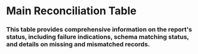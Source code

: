 # Main Reconciliation Table

### This table provides comprehensive information on the report's status, including failure indications, schema matching status, and details on missing and mismatched records.
